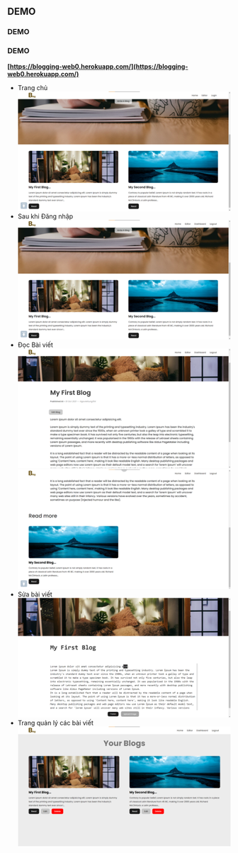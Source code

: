 ## DEMO

### DEMO

### DEMO

**[https://blogging-web0.herokuapp.com/](https://blogging-web0.herokuapp.com/)**

- Trang chủ
  ![./images/00.png](./images/00.png)
- Sau khi Đăng nhập
  ![./images/01.png](./images/01.png)
- Đọc Bài viết
  ![./images/02.png](./images/02.png)
  ![./images/03.png](./images/03.png)
- Sửa bài viết
  ![./images/04.png](./images/04.png)
- Trang quản lý các bài viết
  ![./images/05.png](./images/05.png)

